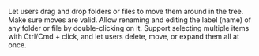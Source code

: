 Let users drag and drop folders or files to move them around in the tree. Make sure moves are valid.
Allow renaming and editing the label (name) of any folder or file by double-clicking on it.
Support selecting multiple items with Ctrl/Cmd + click, and let users delete, move, or expand them all at once.
